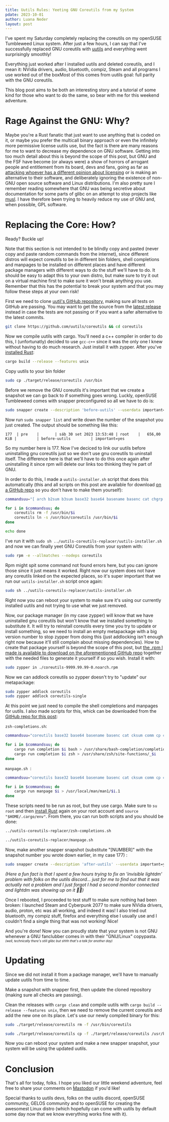 ```yaml
---
title: Uutils Rules: Yeeting GNU Coreutils from my System
pdate: 2023-10-01
author: Luana Neder
layout: post
---
```


I've spent my Saturday completely replacing the coreutils on my openSUSE Tumbleweed Linux system. After just a few hours, I can say that I've successfully replaced GNU coreutils with [uutils](https://uutils.github.io/) and everything went surprisingly smoothly!

Everything just worked after I installed uutils and deleted coreutils, and I mean it: NVidia drivers, audio, bluetooth, compiz, Steam and all programs I use worked out of the boxMost of this comes from uutils goal: full parity with the GNU coreutils.

This blog post aims to be both an interesting story and a tutorial of some kind for those who want to do the same, so bear with me for this weekend adventure.
 

# Rage Against the GNU: Why?
Maybe you're a Rust fanatic that just want to use anything that is coded on it, or maybe you prefer the multicall binary approach or even the infinitely more permissive license uutils use, but the fact is there are many reasons for me to want to decrease my dependence on GNU software. Getting into too much detail about this is beyond the scope of this post, but GNU and the FSF have become (or always were) a show of horrors of arrogant people and entitlement from its board, devs and fans, going as far as [attacking whoever has a different opinion about licensing](https://github.com/uutils/coreutils/issues/1781) or is making an alternative to their software, and deliberately ignoring the existence of non-GNU open source software and Linux distributions. I'm also pretty sure I remember reading somewhere that GNU was being secretive about documentation for some parts of glibc on an attempt to stop projects like [musl](https://musl.libc.org/). 
I have therefore been trying to heavily reduce my use of GNU and, when possible, GPL software.

# Replacing the Core: How?

Ready? Buckle up!

Note that this section is not intended to be blindly copy and pasted (never copy and paste random commands from the internet), since different distros will expect coreutils to be in different bin folders, shell completions and manpages to be installed on different places and have different package managers with different ways to do the stuff we'll have to do. It should be easy to adapt this to your own distro, but make sure to try it out on a virtual machine first to make sure it won't break anything you use. Remember that this has the potential to break your system and that you may follow these steps at your own risk!

First we need to clone [uutil's GitHub repository](https://github.com/uutils/coreutils/), making sure all tests on GitHub are passing. You may want to get the source from the [latest release](https://github.com/uutils/coreutils/releases/latest) instead in case the tests are not passing or if you want a safer alternative to the latest commits.

````sh
git clone https://github.com/uutils/coreutils && cd coreutils
````

Now we compile uutils with cargo. You'll need a c++ compiler in order to do this, I (unfortunatly) decided to use ```gcc-c++```  since it was the only one I knew without having to do much research. Just install it with zypper. After you've [installed Rust](https://www.rust-lang.org/learn/get-started):
````sh
cargo build --release --features unix
````

Copy uutils to your bin folder

````sh
sudo cp ./target/release/coreutils /usr/bin
````

Before we remove the GNU coreutils it's important that we create a snapshot we can go back to if something goes wrong. Luckly, openSUSE Tumbleweed comes with snapper preconfigured so all we have to do is:

````sh
sudo snapper create --description 'before-uutils' --userdata important=yes -t pre
````

Now run ```sudo snapper list``` and write down the number of the snapshot you just created. The output should be something like this:
````
177  | pre    |       | sáb 30 set 2023 13:53:48 | root    |   656,00 KiB |         | before-uutils         | important=yes
````

So my number here is 177. Now I've deciced to link our uutils before uninstalling gnu coreutils just so we don't use gnu coreutils to uninstall itself. The difference here is that we'll have to do this once again after uninstalling it since rpm will delete our links too thinking they're part of GNU.

In order to do this, I made a ```uutils-installer.sh``` script that does this automatically (this and all scripts on this post are available for download [on a GitHub repo](https://github.com/LuNeder/uutils-coreutils-replacer) so you don't have to make them yourself):

````sh
commandsuu="[ arch b2sum b3sum base32 base64 basename basenc cat chgrp chmod chown chroot cksum comm cp csplit cut date dd df dir dircolors dirname du echo env expand expr factor false fmt fold groups hashsum head hostid hostname id install join kill link ln logname ls md5sum mkdir mkfifo mknod mktemp more mv nice nl nohup nproc numfmt od paste pathchk pinky pr printenv printf ptx pwd readlink realpath relpath rm rmdir seq sha1sum sha224sum sha256sum sha3-224sum sha3-256sum sha3-384sum sha3-512sum sha384sum sha3sum sha512sum shake128sum shake256sum shred shuf sleep sort split stat stdbuf stty sum sync tac tail tee test timeout touch tr true truncate tsort tty uname unexpand uniq unlink uptime users vdir wc who whoami yes"

for i in $commandsuu; do
    coreutils rm -f /usr/bin/$i
    coreutils ln -s /usr/bin/coreutils /usr/bin/$i
done

echo done
````

I've run it with ```sudo sh ../uutils-coreutils-replacer/uutils-installer.sh``` and now we can finally yeet GNU Coreutils from your system with:

````sh
sudo rpm -e --allmatches --nodeps coreutils
````

Rpm might spit some command not found errors here, but you can ignore those since it just means it worked. Right now our system does not have any coreutils linked on the expected places, so it's super important that we run our  ```uutils-installer.sh``` script once again:

````sh
sudo sh ../uutils-coreutils-replacer/uutils-installer.sh
````

Right now you can reboot your system to make sure it's using our currently installed uutils and not trying to use what we just removed.

Now, our package manager (in my case zypper) will know that we have uninstalled gnu coreutils but won't know that we installed something to substitute it. It will try to reinstall coreutils every time you try to update or install something, so we need to install an empty metapackage with a big version number to stop zypper from doing this (just addlocking isn't enough right now because it'll still complain about missing dependencies). How to create that package yourself is beyond the scope of this post, but [the .rpm I made is available to download on the aforementioned GitHub repo](https://github.com/LuNeder/uutils-coreutils-replacer) together with the needed files to generate it yourself if so you wish. Install it with:

````sh
sudo zypper in ./coreutils-9999.99.99-0.noarch.rpm
````

Now we can addlock coreutils so zypper doesn't try to "update" our metapackage:
````sh
sudo zypper addlock coreutils
sudo zypper addlock coreutils-single
````

At this point we just need to compile the shell completions and manpages for uutils. I also made scripts for this, whick can be downloaded from the [GitHub repo for this post](https://github.com/LuNeder/uutils-coreutils-replacer):

```zsh-completions.sh```:
````sh
commandsuu="coreutils base32 base64 basename basenc cat cksum comm cp csplit cut date dd df dir dircolors dirname du echo env expand expr factor false fmt fold hashsum md5sum sha1sum sha224sum sha256sum sha384sum sha512sum sha3sum sha3-224sum sha3-256sum sha3-384sum sha3-512sum shake128sum shake256sum b2sum b3sum head join link ln ls mkdir mktemp more mv nl numfmt od paste pr printenv printf ptx pwd readlink realpath relpath rm rmdir seq shred shuf sleep sort split sum tac tail tee touch tr true truncate tsort unexpand uniq unlink test vdir wc yes"

for i in $commandsuu; do
    cargo run completion $i bash > /usr/share/bash-completion/completions/$i
    cargo run completion $i zsh > /usr/share/zsh/site-functions/_$i
done
```` 


```manpage.sh ```:
````sh
commandsuu="coreutils base32 base64 basename basenc cat cksum comm cp csplit cut date dd df dir dircolors dirname du echo env expand expr factor false fmt fold hashsum md5sum sha1sum sha224sum sha256sum sha384sum sha512sum sha3sum sha3-224sum sha3-256sum sha3-384sum sha3-512sum shake128sum shake256sum b2sum b3sum head join link ln ls mkdir mktemp more mv nl numfmt od paste pr printenv printf ptx pwd readlink realpath relpath rm rmdir seq shred shuf sleep sort split sum tac tail tee touch tr true truncate tsort unexpand uniq unlink test [ vdir wc yes"

for i in $commandsuu; do
    cargo run manpage $i > /usr/local/man/man1/$i.1
done
```` 

These scripts need to be run as root, but they use cargo. Make sure to ```su root``` and then [install Rust](https://www.rust-lang.org/learn/get-started) again on your root account and ```source "$HOME/.cargo/env"```. From there, you can run both scripts and you should be done:

````sh
../uutils-coreutils-replacer/zsh-completions.sh
````

````sh
../uutils-coreutils-replacer/manpage.sh
````

Now, make another snapper snapshot (substitute "[NUMBER]" with the snapshot number you wrote down earlier, in my case 177) :

````sh
sudo snapper create --description 'after-uutils' --userdata important=yes -t post --pre-number [NUMBER]
````

_(Here a fun fact is that I spent a few hours trying to fix an 'invisible lightdm' problem with folks on the uutils discord... just for me to find out that it was actually not a problem and I just forgot I had a second monitor connected and lightdm was showing up on it 🤦‍♀️)_

Once I rebooted, I proceeded to test stuff to make sure nothing had been broken: I launched Steam and Cyberpunk 2077 to make sure NVidia drivers, audio, proton, etc was all working, and indeed it was! I also tried out bluetooth, my compiz stuff, firefox and everything else I usually use and I couldn't find a single thing that was not working! Nice!

And you're done! Now you can proudly state that your system is not GNU whenever a GNU fanclubber comes in with their "GNU/Linux" copypasta.<span style="font-style:italic;font-size:10px">
    (well, technically there's still glibc but shhh that's a talk for another day)
</span>


# Updating
Since we did not install it from a package manager, we'll have to manually update uutils from time to time.

Make a snapshot with snapper first, then update the cloned repository (making sure all checks are passing). 

Clean the releases with ```cargo clean``` and compile uutils with ```cargo build --release --features unix```, then we need to remove the current coreutils and add the new one on its place. Let's use our newly compiled binary for this:

````sh
sudo ./target/release/coreutils rm -f /usr/bin/coreutils
````

````sh
sudo ./target/release/coreutils cp -f ./target/release/coreutils /usr/bin
````

Now you can reboot your system and make a new snapper snapshot, your system will be using the updated uutils.

# Conclusion
That's all for today, folks. I hope you liked our little weekend adventure, feel free to share your comments on [Mastodon]() if you'd like! 



Special thanks to uutils devs, folks on the uutils discord, openSUSE community, GELOS community and to openSUSE for creating the awesomest Linux distro (which hopefully can come with uutils by default some day now that we know everything works fine with it).